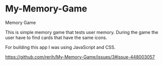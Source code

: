 # My-Memory-Game
Memory Game

This is simple memory game that tests user memory. During the game the user have to find cards that have the same icons.

For building this app I was using JavaScript and CSS.

https://github.com/rerih/My-Memory-Game/issues/3#issue-448003057

